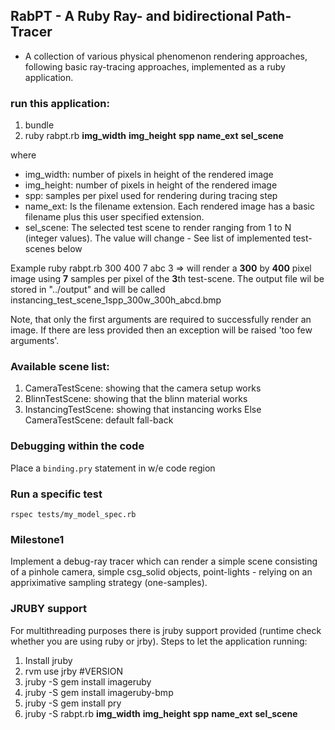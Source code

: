 ## RabPT - A Ruby Ray- and bidirectional Path-Tracer
+ A collection of various physical phenomenon rendering approaches, following basic ray-tracing approaches, implemented as a ruby application.

### run this application:
1. bundle
2. ruby rabpt.rb **img_width** **img_height** **spp** **name_ext** **sel_scene**

where
* img_width: number of pixels in height of the rendered image
* img_height: number of pixels in height of the rendered image
* spp: samples per pixel used for rendering during tracing step
* name_ext: Is the filename extension. Each rendered image has a basic filename plus this user specified extension.
* sel_scene: The selected test scene to render ranging from 1 to N (integer values). The value will change - See list of implemented test-scenes below 

Example ruby rabpt.rb 300 400 7 abc 3
=> will render a **300** by **400** pixel image using **7** samples per pixel of the  **3**th test-scene. The output file wil be stored in "../output" and will be called instancing_test_scene_1spp_300w_300h_abcd.bmp

Note, that only the first arguments are required to successfully render an image. If there are less provided then an exception will be raised 'too few arguments'. 

### Available scene list:
1. CameraTestScene: showing that the camera setup works
2. BlinnTestScene: showing that the blinn material works
3. InstancingTestScene: showing that instancing works
Else CameraTestScene: default fall-back

### Debugging within the code
Place a ```` binding.pry ```` statement in w/e code region

### Run a specific test
```` rspec tests/my_model_spec.rb ````

### Milestone1
Implement a debug-ray tracer which can render a simple scene consisting of a pinhole camera, simple csg_solid objects, point-lights - relying on an appriximative sampling strategy (one-samples). 


### JRUBY support 
For multithreading purposes there is jruby support provided (runtime check whether you are using ruby or jrby). Steps to let the application running:

1. Install jruby
2. rvm use jrby #VERSION
3. jruby -S gem install imageruby
4. jruby -S gem install imageruby-bmp
5. jruby -S gem install pry
6. jruby -S rabpt.rb **img_width** **img_height** **spp** **name_ext** **sel_scene**

